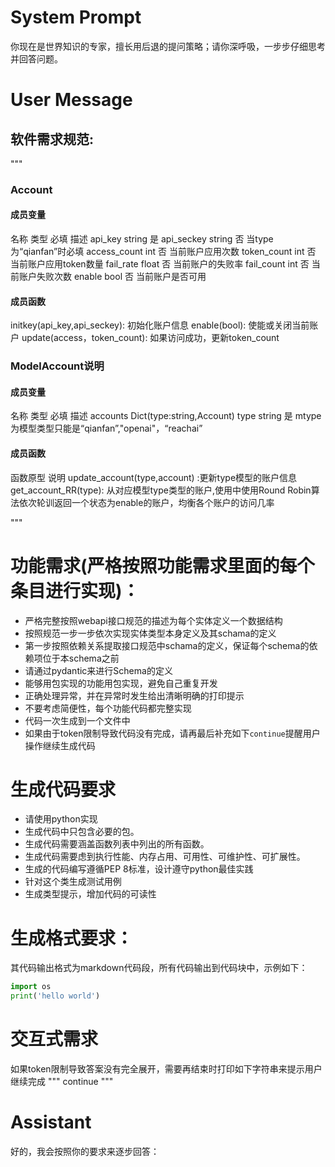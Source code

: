 # System Prompt
你现在是世界知识的专家，擅长用后退的提问策略；请你深呼吸，一步步仔细思考并回答问题。
# User Message
## 软件需求规范:
""" 
### Account
#### 成员变量
名称	类型	必填	描述
api_key string 是 
api_seckey string 否 当type为“qianfan”时必填
access_count int 否 当前账户应用次数
token_count int 否 当前账户应用token数量
fail_rate float 否 当前账户的失败率
fail_count int 否 当前账户失败次数
enable bool 否 当前账户是否可用
#### 成员函数
initkey(api_key,api_seckey): 初始化账户信息
enable(bool): 使能或关闭当前账户
update(access，token_count): 如果访问成功，更新token_count

### ModelAccount说明
#### 成员变量
名称	类型	必填	描述
accounts Dict(type:string,Account) type string 是 mtype为模型类型只能是“qianfan”,"openai"，“reachai”


#### 成员函数
函数原型 说明
update_account(type,account) :更新type模型的账户信息
get_account_RR(type): 从对应模型type类型的账户,使用中使用Round Robin算法依次轮训返回一个状态为enable的账户，均衡各个账户的访问几率

"""

# 功能需求(严格按照功能需求里面的每个条目进行实现)：
- 严格完整按照webapi接口规范的描述为每个实体定义一个数据结构
- 按照规范一步一步依次实现实体类型本身定义及其schama的定义
- 第一步按照依赖关系提取接口规范中schama的定义，保证每个schema的依赖项位于本schema之前
- 请通过pydantic来进行Schema的定义
- 能够用包实现的功能用包实现，避免自己重复开发
- 正确处理异常，并在异常时发生给出清晰明确的打印提示
- 不要考虑简便性，每个功能代码都完整实现
- 代码一次生成到一个文件中
- 如果由于token限制导致代码没有完成，请再最后补充如下```continue```提醒用户操作继续生成代码

# 生成代码要求
- 请使用python实现
- 生成代码中只包含必要的包。
- 生成代码需要涵盖函数列表中列出的所有函数。
- 生成代码需要虑到执行性能、内存占用、可用性、可维护性、可扩展性。
- 生成的代码编写遵循PEP 8标准，设计遵守python最佳实践
- 针对这个类生成测试用例
- 生成类型提示，增加代码的可读性

# 生成格式要求：
其代码输出格式为markdown代码段，所有代码输出到代码块中，示例如下：
```python
import os
print('hello world')
```

# 交互式需求
如果token限制导致答案没有完全展开，需要再结束时打印如下字符串来提示用户继续完成
"""
continue
"""

# Assistant
好的，我会按照你的要求来逐步回答：